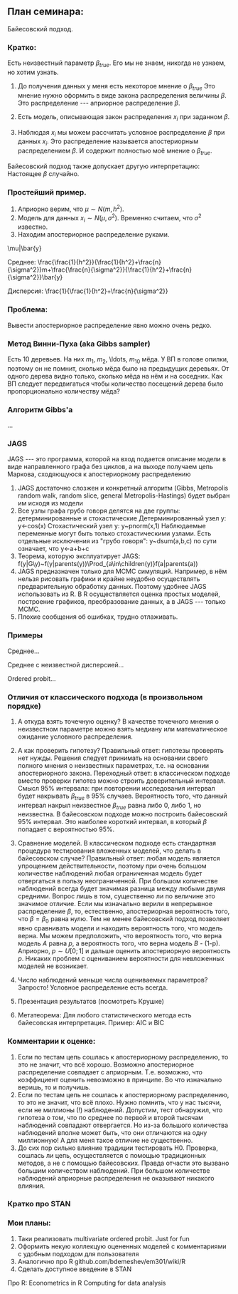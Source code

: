 План семинара:
------------

Байесовский подход.

### Кратко:
Есть неизвестный параметр $\beta_{true}$.
Его мы не знаем, никогда не узнаем, но хотим узнать.

1. До получения данных у меня есть некоторое мнение о $\beta_{true}$
Это мнение нужно оформить в виде закона распределения величины $\beta$.
Это распределение --- априорное распределение $\beta$.

2. Есть модель, описывающая закон распределения $x_i$ при заданном $\beta$.

3. Наблюдая $x_i$ мы можем рассчитать условное распределение $\beta$ при данных $x_i$. 
Это распределение называется апостериорным распределением $\beta$. И содержит полностью 
моё мнение о $\beta_{true}$. 

Байесовский подход также допускает другую интерпретацию:
Настоящее $\beta$ случайно.

### Простейший пример. 

1. Априорно верим, что $\mu\sim N(m,h^2)$.
2. Модель для данных $x_i\sim N(\mu,\sigma^2)$. Временно считаем, что $\sigma^2$ известно.
3. Находим апостериорное распределение руками.

\mu|\bar{y}

Среднее:
\frac{\frac{1}{h^2}}{\frac{1}{h^2}+\frac{n}{\sigma^2}}m+\frac{\frac{n}{\sigma^2}}{\frac{1}{h^2}+\frac{n}{\sigma^2}}\bar{y}

Дисперсия:
\frac{1}{\frac{1}{h^2}+\frac{n}{\sigma^2}}


### Проблема:
Вывести апостериорное распределение явно можно очень редко.


### Метод Винни-Пуха (aka Gibbs sampler)
Есть 10 деревьев. На них $m_1$, $m_2$, \ldots, $m_10$ мёда.
У ВП в голове опилки, поэтому он не помнит, сколько мёда было на предыдущих деревьях. 
От одного дерева видно только, сколько мёда на нём и на соседних.
Как ВП следует передвигаться чтобы количество посещений дерева было пропорционально количеству мёда?


### Алгоритм Gibbs'а 
...




### JAGS
JAGS --- это программа, которой на вход подается описание модели в виде направленного
графа без циклов, а на выходе получаем цепь Маркова, сходяющуюся к апостериорному 
распределению
1. JAGS достаточно слозжен и конкретный алгоритм (Gibbs, Metropolis random walk, random slice, general Metropolis-Hastings) будет выбран им исходя из модели
2. Все узлы графа грубо говоря делятся на две группы: детерминированные и стохастические
Детерминированный узел y: y<-cos(x)
Стохастический узел y: y~pnorm(x,1)
Наблюдаемые переменные могут быть только стохастическими узлами.
Есть отдельные исключения из "грубо говоря":
y~dsum(a,b,c) по сути означает, что y<-a+b+c
3. Теорема, которую эксплуатирует JAGS:
f(y|G\y)~f(y|parents(y))\Prod_{a\in\children(y)}f(a|parents(a))
4. JAGS предназначен только для MCMC симуляций. Например, в нём нельзя рисовать графики и крайне неудобно осуществлять предварительную обработку данных. Поэтому удобнее JAGS использовать из R. В R осуществляется оценка простых моделей, построение графиков, преобразование данных, а в JAGS --- только MCMC.
5. Плохие сообщения об ошибках, трудно отлаживать.

### Примеры
Среднее...

Среднее с неизвестной дисперсией...

Ordered probit...

### Отличия от классического подхода (в произвольном порядке)
1. А откуда взять точечную оценку?
В качестве точечного мнения о неизвестном параметре можно взять медиану или 
математическое ожидание условного распределения.
2. А как проверить гипотезу?
Правильный ответ: гипотезы проверять нет нужды. Решения следует принимать на основании
своего полного мнения о неизвестных параметрах, т.е. на основании апостериорного закона.
Переходный ответ: в классическом подходе вместо проверки гипотез можно строить доверительный интервал. Смысл 95% интервала: при повторении исследования интервал будет 
накрывать $\beta_{true}$ в 95% случаев. Вероятность того, что данный интервал накрыл неизвестное
$\beta_{true}$ равна либо 0, либо 1, но неизвестна. В байесовском подходе можно построить 
байесовский 95% интервал. Это наиболее короткий интервал, в который $\beta$ попадает с вероятностью 95%.
3. Сравнение моделей. В классическом подходе есть стандартная процедура тестирования вложенных моделей, что делать в байесовском случае?
Правильный ответ: любая модель является упрощением действительности, поэтому при очень большом количестве наблюдений любая ограниченная модель будет отвергаться в пользу неограниченной. При большом количестве наблюдений всегда будет значимая разница между любыми двумя средними. Вопрос лишь в том, существенно ли по величине это значимое отличие.
Если мы изначально верили в непрерывное распределение $\beta$, то, естественно, 
апостериорная вероятность того, что $\beta=\beta_0$ равна нулю.
Тем не менее байесовский подход позволяет явно сравнивать модели и находить вероятность
того, что модель верна. 
Мы можем предположить, что вероятность того, что верна модель $A$ равна $p$, а вероятность
того, что верна модель $B$ - (1-p). Априорно, $p\sim U[0;1]$ и дальше оценить апостериорную
вероятность $p$. Никаких проблем с оцениванием вероятности для невложенных моделей не возникает.
4. Число наблюдений меньше числа оцениваемых параметров? Запросто! Условное распределение есть всегда.
5. Презентация результатов (посмотреть Крушке)

6. Метатеорема: Для любого статистического метода есть байесовская интерпретация.
Пример: AIC и BIC

### Комментарии к оценке:
1. Если по тестам цепь сошлась к апостериорному распределению, то это не значит, что всё хорошо. Возможно апостериорное распределение совпадает с априорным. Т.е. возможно, что коэффициент оценить невозможно в принципе. Во что изначально веришь, то и получишь.
2. Если по тестам цепь не сошлась к апостериорному распределению, то это не значит, что всё плохо. Нужно помнить, что у нас тысячи, если не миллионы (!) наблюдений. Допустим, тест обнаружил, что гипотеза о том, что по среднее по первой и второй тысячам наблюдений  совпадают отвергается. Но из-за большого количества наблюдений вполне может быть, что они отличаются на одну миллионную! А для меня такое отличие не существенно.
3. До сих пор сильно влияние традиции тестировать H0. Проверка, сошлась ли цепь, осуществляется с помощью традиционных методов, а не с помощью байесовских. Правда отчасти это вызвано большим количеством наблюдений. При большом количестве наблюдений априорные распределения не оказывают никакого влияния.


### Кратко про STAN



### Мои планы:
1. Таки реализовать multivariate ordered probit. Just for fun
2. Оформить некую коллекцую оцененных моделей с комментариями с удобным подходом для пользователя
3. Аналогично про R
github.com/bdemeshev/em301/wiki/R
4. Сделать доступное введение в STAN

Про R:
Econometrics in R
Computing for data analysis





